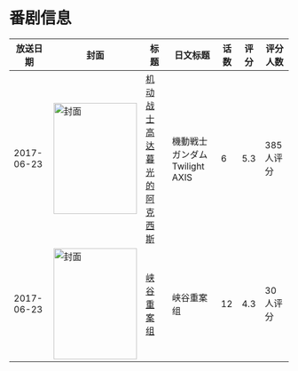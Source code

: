 # 番剧信息

|放送日期|封面|标题|日文标题|话数|评分|评分人数|
|---|---|---|---|---|---|---|
|2017-06-23|<img src="//lain.bgm.tv/pic/cover/c/e7/19/211841_6OUS2.jpg" alt="封面" style="width:150px;height:200px;object-fit:cover;">|[机动战士高达 暮光的阿克西斯](https://bangumi.tv/subject/211841)|機動戦士ガンダム Twilight AXIS|6|5.3|385人评分|
|2017-06-23|<img src="//lain.bgm.tv/pic/cover/c/c6/28/222278_A85iI.jpg" alt="封面" style="width:150px;height:200px;object-fit:cover;">|[峡谷重案组](https://bangumi.tv/subject/222278)|峡谷重案组|12|4.3|30人评分|
